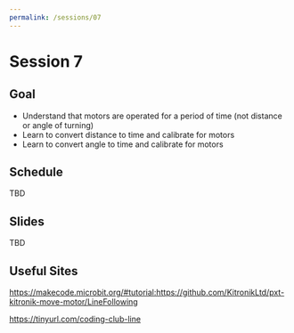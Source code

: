```yaml
---
permalink: /sessions/07
---
```

# Session 7

## Goal

- Understand that motors are operated for a period of time (not distance or angle of turning)
- Learn to convert distance to time and calibrate for motors
- Learn to convert angle to time and calibrate for motors

## Schedule

TBD

## Slides

TBD

## Useful Sites

https://makecode.microbit.org/#tutorial:https://github.com/KitronikLtd/pxt-kitronik-move-motor/LineFollowing

https://tinyurl.com/coding-club-line



